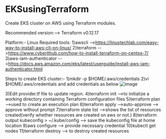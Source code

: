 # EKSusingTerraform
Create EKS cluster on AWS using Terraform modules.

Recommended version:--> Terraform v0.12.17

Platform:- Linux 
Required tools: 1)awscli -->https://linuxtechlab.com/easy-way-to-install-aws-cli-on-linux/ 
                2)terraform -->https://www.cyberithub.com/how-to-install-terraform-on-centos-7/
                3)aws-iam-authenticator -->https://docs.aws.amazon.com/eks/latest/userguide/install-aws-iam-authenticator.html

Steps to create EKS cluster:-
1)mkdir -p $HOME/.aws/credentials
2)vi $HOME/.aws/credentials and add credentials as below
      ![image](https://user-images.githubusercontent.com/83169868/116001811-1c57b980-a614-11eb-8560-3f39c553f73b.png)
   
3)Edit provider.tf file to update region. 
4)terraform init -->to initialize a working directory containing Terraform configuration files 
5)terraform plan -->used to create an execution plan 
6)terraform apply -->auto-approve  --> approve without prompt
7)terraform state list -->shows the list of resources created(verify whether resources are created on aws or not.)
8)terraform output kubeconfig > ~/.kube/config  --> save the kubeconfig file at home location
9)aws configure --> provide necessary credential
10)kubectl get nodes
11)terraform destroy --> to destroy created resources
